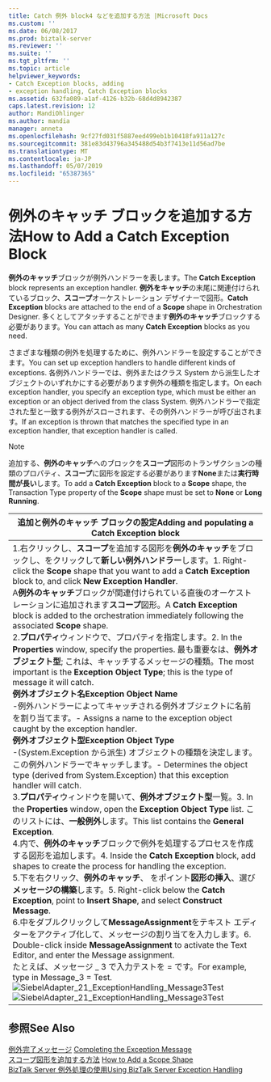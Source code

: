 ```yaml
---
title: Catch 例外 block4 などを追加する方法 |Microsoft Docs
ms.custom: ''
ms.date: 06/08/2017
ms.prod: biztalk-server
ms.reviewer: ''
ms.suite: ''
ms.tgt_pltfrm: ''
ms.topic: article
helpviewer_keywords:
- Catch Exception blocks, adding
- exception handling, Catch Exception blocks
ms.assetid: 632fa089-a1af-4126-b32b-68d4d8942387
caps.latest.revision: 12
author: MandiOhlinger
ms.author: mandia
manager: anneta
ms.openlocfilehash: 9cf27fd031f5887eed499eb1b10418fa911a127c
ms.sourcegitcommit: 381e83d43796a345488d54b3f7413e11d56ad7be
ms.translationtype: MT
ms.contentlocale: ja-JP
ms.lasthandoff: 05/07/2019
ms.locfileid: "65387365"
---
```

# <a name="how-to-add-a-catch-exception-block"></a><span data-ttu-id="d839e-102">例外のキャッチ ブロックを追加する方法</span><span class="sxs-lookup"><span data-stu-id="d839e-102">How to Add a Catch Exception Block</span></span>
<span data-ttu-id="d839e-103">**例外のキャッチ**ブロックが例外ハンドラーを表します。</span><span class="sxs-lookup"><span data-stu-id="d839e-103">The **Catch Exception** block represents an exception handler.</span></span> <span data-ttu-id="d839e-104">**例外をキャッチ**の末尾に関連付けられているブロック、**スコープ**オーケストレーション デザイナーで図形。</span><span class="sxs-lookup"><span data-stu-id="d839e-104">**Catch Exception** blocks are attached to the end of a **Scope** shape in Orchestration Designer.</span></span> <span data-ttu-id="d839e-105">多くとしてアタッチすることができます**例外のキャッチ**ブロックする必要があります。</span><span class="sxs-lookup"><span data-stu-id="d839e-105">You can attach as many **Catch Exception** blocks as you need.</span></span>  
  
 <span data-ttu-id="d839e-106">さまざまな種類の例外を処理するために、例外ハンドラーを設定することができます。</span><span class="sxs-lookup"><span data-stu-id="d839e-106">You can set up exception handlers to handle different kinds of exceptions.</span></span> <span data-ttu-id="d839e-107">各例外ハンドラーでは、例外またはクラス System から派生したオブジェクトのいずれかにする必要があります例外の種類を指定します。</span><span class="sxs-lookup"><span data-stu-id="d839e-107">On each exception handler, you specify an exception type, which must be either an exception or an object derived from the class System.</span></span> <span data-ttu-id="d839e-108">例外ハンドラーで指定された型と一致する例外がスローされます、その例外ハンドラーが呼び出されます。</span><span class="sxs-lookup"><span data-stu-id="d839e-108">If an exception is thrown that matches the specified type in an exception handler, that exception handler is called.</span></span>  
  
> [!NOTE]
>  <span data-ttu-id="d839e-109">追加する、**例外のキャッチ**へのブロックを**スコープ**図形のトランザクションの種類のプロパティ、**スコープ**に図形を設定する必要があります**None**または**実行時間が長い**します。</span><span class="sxs-lookup"><span data-stu-id="d839e-109">To add a **Catch Exception** block to a **Scope** shape, the Transaction Type property of the **Scope** shape must be set to **None** or **Long Running**.</span></span>  
  
|<span data-ttu-id="d839e-110">追加と例外のキャッチ ブロックの設定</span><span class="sxs-lookup"><span data-stu-id="d839e-110">Adding and populating a Catch Exception block</span></span>|  
|---------------------------------------------------|  
|<span data-ttu-id="d839e-111">1.右クリックし、**スコープ**を追加する図形を**例外のキャッチ**をブロックし、をクリックして**新しい例外ハンドラー**します。</span><span class="sxs-lookup"><span data-stu-id="d839e-111">1.  Right-click the **Scope** shape that you want to add a **Catch Exception** block to, and click **New Exception Handler**.</span></span><br />     <span data-ttu-id="d839e-112">A**例外のキャッチ**ブロックが関連付けられている直後のオーケストレーションに追加されます**スコープ**図形。</span><span class="sxs-lookup"><span data-stu-id="d839e-112">A **Catch Exception** block is added to the orchestration immediately following the associated **Scope** shape.</span></span><br /><span data-ttu-id="d839e-113">2.**プロパティ**ウィンドウで、プロパティを指定します。</span><span class="sxs-lookup"><span data-stu-id="d839e-113">2.  In the **Properties** window, specify the properties.</span></span> <span data-ttu-id="d839e-114">最も重要なは、**例外オブジェクト型**; これは、キャッチするメッセージの種類。</span><span class="sxs-lookup"><span data-stu-id="d839e-114">The most important is the **Exception Object Type**; this is the type of message it will catch.</span></span><br />     <span data-ttu-id="d839e-115">**例外オブジェクト名**</span><span class="sxs-lookup"><span data-stu-id="d839e-115">**Exception Object Name**</span></span><br />     <span data-ttu-id="d839e-116">-例外ハンドラーによってキャッチされる例外オブジェクトに名前を割り当てます。</span><span class="sxs-lookup"><span data-stu-id="d839e-116">- Assigns a name to the exception object caught by the exception handler.</span></span><br />     <span data-ttu-id="d839e-117">**例外オブジェクト型**</span><span class="sxs-lookup"><span data-stu-id="d839e-117">**Exception Object Type**</span></span><br />     <span data-ttu-id="d839e-118">-(System.Exception から派生) オブジェクトの種類を決定します。 この例外ハンドラーでキャッチします。</span><span class="sxs-lookup"><span data-stu-id="d839e-118">- Determines the object type (derived from System.Exception) that this exception handler will catch.</span></span><br /><span data-ttu-id="d839e-119">3.**プロパティ**ウィンドウを開いて、**例外オブジェクト型**一覧。</span><span class="sxs-lookup"><span data-stu-id="d839e-119">3.  In the **Properties** window, open the **Exception Object Type** list.</span></span> <span data-ttu-id="d839e-120">このリストには、**一般例外**します。</span><span class="sxs-lookup"><span data-stu-id="d839e-120">This list contains the **General Exception**.</span></span><br /><span data-ttu-id="d839e-121">4.内で、**例外のキャッチ**ブロックで例外を処理するプロセスを作成する図形を追加します。</span><span class="sxs-lookup"><span data-stu-id="d839e-121">4.  Inside the **Catch Exception** block, add shapes to create the process for handling the exception.</span></span><br /><span data-ttu-id="d839e-122">5.下を右クリック、**例外のキャッチ**、 をポイント**図形の挿入**、選び**メッセージの構築**します。</span><span class="sxs-lookup"><span data-stu-id="d839e-122">5.  Right-click below the **Catch Exception**, point to **Insert Shape**, and select **Construct Message**.</span></span><br /><span data-ttu-id="d839e-123">6.中をダブルクリックして**MessageAssignment**をテキスト エディターをアクティブ化して、メッセージの割り当てを入力します。</span><span class="sxs-lookup"><span data-stu-id="d839e-123">6.  Double-click inside **MessageAssignment** to activate the Text Editor, and enter the Message assignment.</span></span><br />     <span data-ttu-id="d839e-124">たとえば、メッセージ _ 3 で入力テストを = です。</span><span class="sxs-lookup"><span data-stu-id="d839e-124">For example, type in Message_3 = Test.</span></span><br />     <span data-ttu-id="d839e-125">![](../core/media/siebeladapter-21-exceptionhandling-message3test.gif "SiebelAdapter_21_ExceptionHandling_Message3Test")</span><span class="sxs-lookup"><span data-stu-id="d839e-125">![](../core/media/siebeladapter-21-exceptionhandling-message3test.gif "SiebelAdapter_21_ExceptionHandling_Message3Test")</span></span>|  
  
## <a name="see-also"></a><span data-ttu-id="d839e-126">参照</span><span class="sxs-lookup"><span data-stu-id="d839e-126">See Also</span></span>  
 <span data-ttu-id="d839e-127">[例外完了メッセージ](../core/completing-the-exception-message2.md) </span><span class="sxs-lookup"><span data-stu-id="d839e-127">[Completing the Exception Message](../core/completing-the-exception-message2.md) </span></span>  
 <span data-ttu-id="d839e-128">[スコープ図形を追加する方法](../core/how-to-add-a-scope-shape3.md) </span><span class="sxs-lookup"><span data-stu-id="d839e-128">[How to Add a Scope Shape](../core/how-to-add-a-scope-shape3.md) </span></span>  
 [<span data-ttu-id="d839e-129">BizTalk Server 例外処理の使用</span><span class="sxs-lookup"><span data-stu-id="d839e-129">Using BizTalk Server Exception Handling</span></span>](../core/using-biztalk-server-exception-handling1.md)